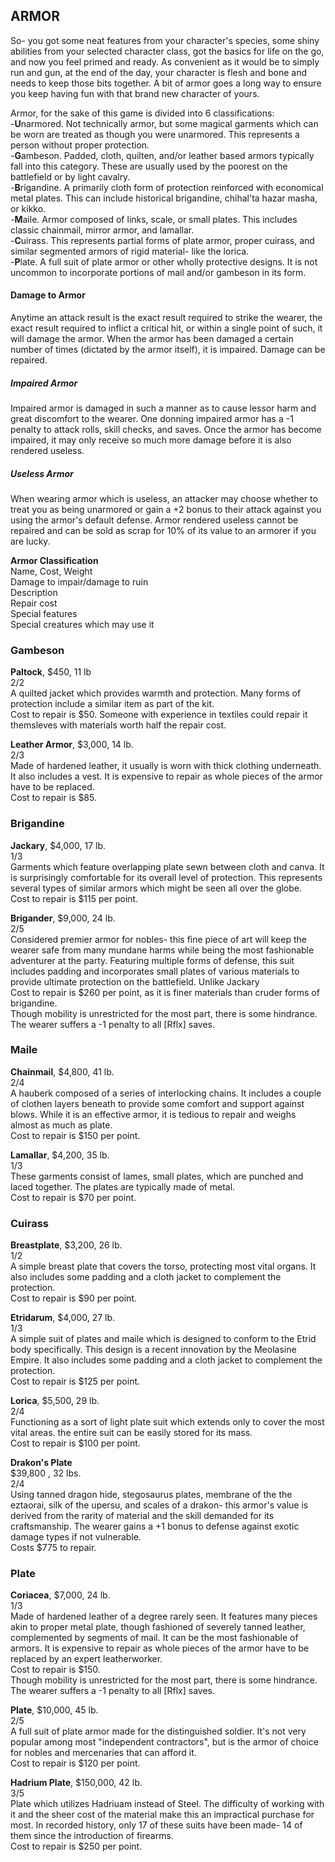 ## ARMOR
So- you got some neat features from your character's species, some shiny abilities from your selected character class, got the basics for life on the go, and now you feel primed and ready. As convenient as it would be to simply run and gun, at the end of the day, your character is flesh and bone and needs to keep those bits together. A bit of armor goes a long way to ensure you keep having fun with that brand new character of yours.

Armor, for the sake of this game is divided into 6 classifications:  
-**U**narmored. Not technically armor, but some magical garments which can be worn are treated as though you were unarmored. This represents a person without proper protection.  
-**G**ambeson. Padded, cloth, quilten, and/or leather based armors typically fall into this category. These are usually used by the poorest on the battlefield or by light cavalry.  
-**B**rigandine. A primarily cloth form of protection reinforced with economical metal plates. This can include historical brigandine, chihal'ta hazar masha, or kikko.  
-**M**aile. Armor composed of links, scale, or small plates. This includes classic chainmail, mirror armor, and lamallar.  
-**C**uirass. This represents partial forms of plate armor, proper cuirass, and similar segmented armors of rigid material- like the lorica.  
-**P**late. A full suit of plate armor or other wholly protective designs. It is not uncommon to incorporate portions of mail and/or gambeson in its form.

#### Damage to Armor
Anytime an attack result is the exact result required to strike the wearer, the exact result required to inflict a critical hit, or within a single point of such, it will damage the armor. When the armor has been damaged a certain number of times (dictated by the armor itself), it is impaired. Damage can be repaired.

##### Impaired Armor
Impaired armor is damaged in such a manner as to cause lessor harm and great discomfort to the wearer. One donning impaired armor has a -1 penalty to attack rolls, skill checks, and saves. Once the armor has become impaired, it may only receive so much more damage before it is also rendered useless.

##### Useless Armor
When wearing armor which is useless, an attacker may choose whether to treat you as being unarmored or gain a +2 bonus to their attack against you using the armor's default defense. Armor rendered useless cannot be repaired and can be sold as scrap for 10% of its value to an armorer if you are lucky.

**Armor Classification**  
Name, Cost, Weight  
Damage to impair/damage to ruin  
Description  
Repair cost  
Special features  
Special creatures which may use it  

### Gambeson

**Paltock**, $450, 11 lb  
2/2  
A quilted jacket which provides warmth and protection. Many forms of protection include a similar item as part of the kit.  
Cost to repair is $50. Someone with experience in textiles could repair it themsleves with materials worth half the repair cost.  

**Leather Armor**, $3,000, 14 lb.  
2/3  
Made of hardened leather, it usually is worn with thick clothing underneath. It also includes a vest. It is expensive to repair as whole pieces of the armor have to be replaced.  
Cost to repair is $85.  

### Brigandine

**Jackary**, $4,000, 17 lb.  
1/3  
Garments which feature overlapping plate sewn between cloth and canva. It is surprisingly comfortable for its overall level of protection. This represents several types of similar armors which might be seen all over the globe.  
Cost to repair is $115 per point.  

**Brigander**, $9,000, 24 lb.  
2/5  
Considered premier armor for nobles- this fine piece of art will keep the wearer safe from many mundane harms while being the most fashionable adventurer at the party. Featuring multiple forms of defense, this suit includes padding and incorporates small plates of various materials to provide ultimate protection on the battlefield. Unlike Jackary   
Cost to repair is $260 per point, as it is finer materials than cruder forms of brigandine.  
Though mobility is unrestricted for the most part, there is some hindrance. The wearer suffers a -1 penalty to all [Rflx] saves.

### Maile

**Chainmail**, $4,800, 41 lb.  
2/4  
A hauberk composed of a series of interlocking chains. It includes a couple of clothen layers beneath to provide some comfort and support against blows. While it is an effective armor, it is tedious to repair and weighs almost as much as plate.  
Cost to repair is $150 per point.  

**Lamallar**, $4,200, 35 lb.  
1/3  
These garments consist of lames, small plates, which are punched and laced together. The plates are typically made of metal.  
Cost to repair is $70 per point.  

### Cuirass

**Breastplate**, $3,200, 26 lb.  
1/2  
A simple breast plate that covers the torso, protecting most vital organs. It also includes some padding and a cloth jacket to complement the protection.  
Cost to repair is $90 per point.

**Etridarum**, $4,000, 27 lb.  
1/3  
A simple suit of plates and maile which is designed to conform to the Etrid body specifically. This design is a recent innovation by the Meolasine Empire. It also includes some padding and a cloth jacket to complement the protection.  
Cost to repair is $125 per point.

**Lorica**, $5,500, 29 lb.  
2/4  
Functioning as a sort of light plate suit which extends only to cover the most vital areas. the entire suit can be easily stored for its mass.  
Cost to repair is $100 per point.

**Drakon's Plate**  
$39,800 , 32 lbs.  
2/4  
Using tanned dragon hide, stegosaurus plates, membrane of the the eztaorai, silk of the upersu, and scales of a drakon- this armor's value is derived from the rarity of material and the skill demanded for its craftsmanship. The wearer gains a +1 bonus to defense against exotic damage types if not vulnerable.  
Costs $775 to repair.

### Plate

**Coriacea**, $7,000, 24 lb.  
1/3  
Made of hardened leather of a degree rarely seen. It features many pieces akin to proper metal plate, though fashioned of severely tanned leather, complemented by segments of mail. It can be the most fashionable of armors. It is expensive to repair as whole pieces of the armor have to be replaced by an expert leatherworker.  
Cost to repair is $150.  
Though mobility is unrestricted for the most part, there is some hindrance. The wearer suffers a -1 penalty to all [Rflx] saves.

**Plate**, $10,000, 45 lb.  
2/5  
A full suit of plate armor made for the distinguished soldier. It's not very popular among most "independent contractors", but is the armor of choice for nobles and mercenaries that can afford it.  
Cost to repair is $120 per point.

**Hadrium Plate**, $150,000, 42 lb.  
3/5  
Plate which utilizes Hadriuam instead of Steel. The difficulty of working with it and the sheer cost of the material make this an impractical purchase for most. In recorded history, only 17 of these suits have been made- 14 of them since the introduction of firearms.  
Cost to repair is $250 per point.
